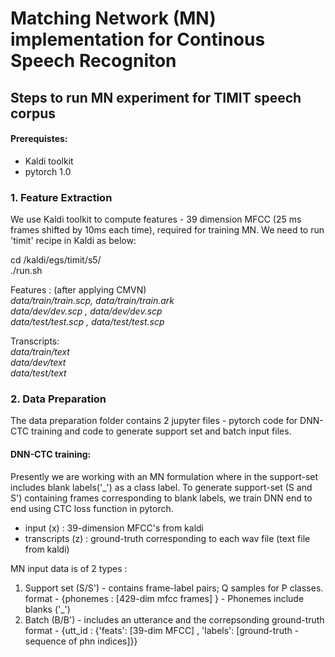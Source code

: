 # Matching Network (MN) implementation for Continous Speech Recogniton 

## Steps to run MN experiment for TIMIT speech corpus 

#### Prerequistes:
*   Kaldi toolkit
*   pytorch 1.0

### 1. Feature Extraction
We use Kaldi toolkit to compute features - 39 dimension MFCC (25 ms frames shifted by 10ms each time), required for training MN. 
We need to run 'timit' recipe in Kaldi as below:

cd /kaldi/egs/timit/s5/    
./run.sh  

Features :  (after applying CMVN)  
_data/train/train.scp, data/train/train.ark_   
_data/dev/dev.scp , data/dev/dev.scp_  
_data/test/test.scp , data/test/test.scp_  

Transcripts:  
_data/train/text_  
_data/dev/text_   
_data/test/text_   

### 2. Data Preparation

The data preparation folder contains 2 jupyter files - pytorch code for DNN-CTC training and code to generate support set and batch input files.

#### DNN-CTC training: 
Presently we are working with an MN formulation where in the support-set includes blank labels('_') as a class label. To generate support-set (S and S') containing frames corresponding to blank labels, we train DNN end to end using CTC loss function in pytorch. 

*    input (x)       : 39-dimension MFCC's from kaldi 
*    transcripts (z) : ground-truth corresponding to each wav file (text file from kaldi)

MN input data is of 2 types :
1. Support set (S/S') - contains frame-label pairs; Q samples for P classes.  
    format - {phonemes  : [429-dim mfcc frames] } - Phonemes include blanks ('_')  
2. Batch (B/B') - includes an utterance and the correpsonding ground-truth  
    format - {utt_id : {'feats': [39-dim MFCC] , 'labels': [ground-truth - sequence of phn indices]}}  


